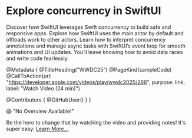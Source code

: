 # Explore concurrency in SwiftUI

Discover how SwiftUI leverages Swift concurrency to build safe and responsive apps. Explore how SwiftUI uses the main actor by default and offloads work to other actors. Learn how to interpret concurrency annotations and manage async tasks with SwiftUI’s event loop for smooth animations and UI updates. You’ll leave knowing how to avoid data races and write code fearlessly.

@Metadata {
   @TitleHeading("WWDC25")
   @PageKind(sampleCode)
   @CallToAction(url: "https://developer.apple.com/videos/play/wwdc2025/266", purpose: link, label: "Watch Video (24 min)")

   @Contributors {
      @GitHubUser(<replace this with your GitHub handle>)
   }
}

😱 "No Overview Available!"

Be the hero to change that by watching the video and providing notes! It's super easy:
 [Learn More…](https://wwdcnotes.com/documentation/wwdcnotes/contributing)
